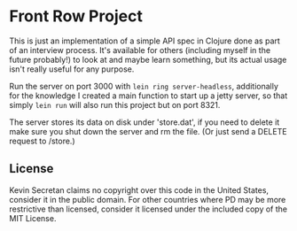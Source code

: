 # Front Row Project

This is just an implementation of a simple API spec in Clojure
done as part of an interview process. It's available for others
(including myself in the future probably!) to look at and maybe
learn something, but its actual usage isn't really useful for
any purpose.

Run the server on port 3000 with `lein ring server-headless`,
additionally for the knowledge I created a main function to
start up a jetty server, so that simply `lein run` will also
run this project but on port 8321.

The server stores its data on disk under 'store.dat',
if you need to delete it make sure you shut down the server
and rm the file. (Or just send a DELETE request to /store.)

## License

Kevin Secretan claims no copyright over this code in the United States,
consider it in the public domain. For other countries where PD
may be more restrictive than licensed, consider it licensed
under the included copy of the MIT License.
